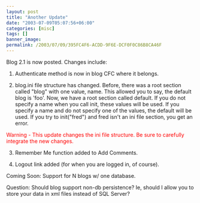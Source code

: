 ```yaml
---
layout: post
title: "Another Update"
date: "2003-07-09T05:07:56+06:00"
categories: [misc]
tags: []
banner_image: 
permalink: /2003/07/09/395FC4F6-ACDD-9F6E-DCF0F0C86B8CA46F
---
```


Blog 2.1 is now posted. Changes include:

1) Authenticate method is now in blog CFC where it belongs.

2) blog.ini file structure has changed. Before, there was a root section called "blog" with one value, name. This allowed you to say, the default blog is 'foo'. Now, we have a root section called default. If you do not specify a name when you call init, these values will be used. If you specify a name and do not specify one of the values, the default will be used. If you try to init("fred") and fred isn't an ini file section, you get an error.

<font color="red">Warning - This update changes the ini file structure. Be sure to carefully integrate the new changes.</font>

3) Remember Me function added to Add Comments.

4) Logout link added (for when you are logged in, of course). 

Coming Soon: Support for N blogs w/ one database.

Question: Should blog support non-db persistence? Ie, should I allow you to store your data in xml files instead of SQL Server?